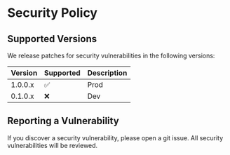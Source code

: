 # Security Policy

## Supported Versions

We release patches for security vulnerabilities in the following versions:

| Version | Supported          | Description |
| ------- | ------------------ | ----------- |
| 1.0.0.x | :white_check_mark: | Prod        |
| 0.1.0.x | :x:                | Dev         |

## Reporting a Vulnerability

If you discover a security vulnerability, please open a git issue. All security vulnerabilities will be reviewed.
